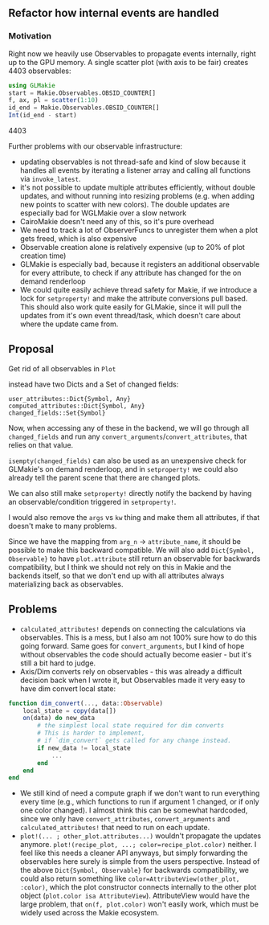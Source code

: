 ## Refactor how internal events are handled

### Motivation

Right now we heavily use Observables to propagate events internally, right up to the GPU memory.
A single scatter plot (with axis to be fair) creates 4403 observables:
```julia
using GLMakie
start = Makie.Observables.OBSID_COUNTER[]
f, ax, pl = scatter(1:10)
id_end = Makie.Observables.OBSID_COUNTER[]
Int(id_end - start)
```
4403

Further problems with our observable infrastructure:

* updating observables is not thread-safe and kind of slow because it handles all events by iterating a listener array and calling all functions via `invoke_latest`.
* it's not possible to update multiple attributes efficiently, without double updates, and without running into resizing problems (e.g. when adding new points to scatter with new colors). The double updates are especially bad for WGLMakie over a slow network
* CairoMakie doesn't need any of this, so it's pure overhead
* We need to track a lot of ObserverFuncs to unregister them when a plot gets freed, which is also expensive
* Observable creation alone is relatively expensive (up to 20% of plot creation time)
* GLMakie is especially bad, because it registers an additional observable for every attribute, to check if any attribute has changed for the on demand renderloop
* We could quite easily achieve thread safety for Makie, if we introduce a lock for `setproperty!` and make the attribute conversions pull based. This should also work quite easily for GLMakie, since it will pull the updates from it's own event thread/task, which doesn't care about where the update came from.

## Proposal


Get rid of all observables in `Plot`

instead have two Dicts and a Set of changed fields:
```
user_attributes::Dict{Symbol, Any}
computed_attributes::Dict{Symbol, Any}
changed_fields::Set{Symbol}
```
Now, when accessing any of these in the backend, we will go through all `changed_fields` and run any `convert_arguments`/`convert_attributes`, that relies on that value.

`isempty(changed_fields)` can also be used as an unexpensive check for GLMakie's on demand renderloop, and in `setproperty!` we could also already tell the parent scene that there are changed plots.

We can also still make `setproperty!` directly notify the backend by having an observable/condition triggered in `setproperty!`.

I would also remove the `args` vs `kw` thing and make them all attributes, if that doesn't make to many problems.

Since we have the mapping from `arg_n` -> `attribute_name`, it should be possible to make this backward compatible.
We will also add `Dict{Symbol, Observable}` to have `plot.attribute` still return an observable for backwards compatibility, but I think we should not rely on this in Makie and the backends itself, so that we don't end up with all attributes always materializing back as observables.

## Problems

* `calculated_attributes!` depends on connecting the calculations via observables. This is a mess, but I also am not 100% sure how to do this going forward. Same goes for `convert_arguments`, but I kind of hope without observables the code should actually become easier - but it's still a bit hard to judge.
* Axis/Dim converts rely on observables - this was already a difficult decision back when I wrote it, but Observables made it very easy to have dim convert local state:
```julia
function dim_convert(..., data::Observable)
    local_state = copy(data[])
    on(data) do new_data
        # the simplest local state required for dim converts
        # This is harder to implement,
        # if `dim_convert` gets called for any change instead.
        if new_data != local_state
            ...
        end
    end
end
```
* We still kind of need a compute graph if we don't want to run everything every time (e.g., which functions to run if argument 1 changed, or if only one color changed). I almost think this can be somewhat hardcoded, since we only have `convert_attributes`, `convert_arguments` and `calculated_attributes!` that need to run on each update.
* `plot!(... ; other_plot.attributes...)` wouldn't propagate the updates anymore. `plot!(recipe_plot, ...; color=recipe_plot.color)` neither. I feel like this needs a cleaner API anyways, but simply forwarding the observables here surely is simple from the users perspective. Instead of the above `Dict{Symbol, Observable}` for backwards compatibility, we could also return something like `color=AttributeView(other_plot, :color)`, which the plot constructor connects internally to the other plot object (`plot.color isa AttributeView`). AttributeView would have the large problem, that `on(f, plot.color)` won't easily work, which must be widely used across the Makie ecosystem.
